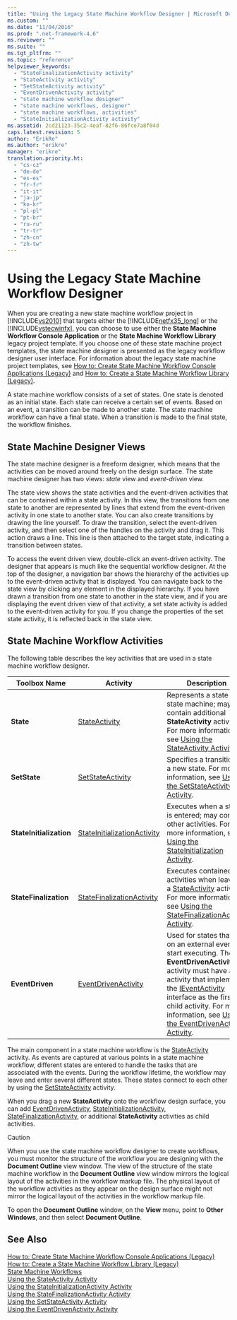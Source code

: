 ```yaml
---
title: "Using the Legacy State Machine Workflow Designer | Microsoft Docs"
ms.custom: ""
ms.date: "11/04/2016"
ms.prod: ".net-framework-4.6"
ms.reviewer: ""
ms.suite: ""
ms.tgt_pltfrm: ""
ms.topic: "reference"
helpviewer_keywords: 
  - "StateFinalizationActivity activity"
  - "StateActivity activity"
  - "SetStateActivity activity"
  - "EventDrivenActivity activity"
  - "state machine workflow designer"
  - "state machine workflows, designer"
  - "state machine workflows, activities"
  - "StateInitializationActivity activity"
ms.assetid: 2cd21123-35c2-4eaf-82f6-86fce7a8f04d
caps.latest.revision: 5
author: "ErikRe"
ms.author: "erikre"
manager: "erikre"
translation.priority.ht: 
  - "cs-cz"
  - "de-de"
  - "es-es"
  - "fr-fr"
  - "it-it"
  - "ja-jp"
  - "ko-kr"
  - "pl-pl"
  - "pt-br"
  - "ru-ru"
  - "tr-tr"
  - "zh-cn"
  - "zh-tw"
---
```

# Using the Legacy State Machine Workflow Designer
When you are creating a new state machine workflow project in [!INCLUDE[vs2010](../misc/includes/vs2010_md.md)] that targets either the [!INCLUDE[netfx35_long](../workflow-designer/includes/netfx35_long_md.md)] or the [!INCLUDE[vstecwinfx](../workflow-designer/includes/vstecwinfx_md.md)], you can choose to use either the **State Machine Workflow Console Application** or the **State Machine Workflow Library** legacy project template. If you choose one of these state machine project templates, the state machine designer is presented as the legacy workflow designer user interface. For information about the legacy state machine project templates, see [How to: Create State Machine Workflow Console Applications (Legacy)](../workflow-designer/how-to-create-state-machine-workflow-console-applications-legacy.md) and [How to: Create a State Machine Workflow Library (Legacy)](../workflow-designer/how-to-create-a-state-machine-workflow-library-legacy.md).  
  
 A state machine workflow consists of a set of states. One state is denoted as an initial state. Each state can receive a certain set of events. Based on an event, a transition can be made to another state. The state machine workflow can have a final state. When a transition is made to the final state, the workflow finishes.  
  
## State Machine Designer Views  
 The state machine designer is a freeform designer, which means that the activities can be moved around freely on the design surface. The state machine designer has two views: *state* view and *event-driven* view.  
  
 The state view shows the state activities and the event-driven activities that can be contained within a state activity. In this view, the transitions from one state to another are represented by lines that extend from the event-driven activity in one state to another state. You can also create transitions by drawing the line yourself. To draw the transition, select the event-driven activity, and then select one of the handles on the activity and drag it. This action draws a line. This line is then attached to the target state, indicating a transition between states.  
  
 To access the event driven view, double-click an event-driven activity. The designer that appears is much like the sequential workflow designer. At the top of the designer, a navigation bar shows the hierarchy of the activities up to the event-driven activity that is displayed. You can navigate back to the state view by clicking any element in the displayed hierarchy. If you have drawn a transition from one state to another in the state view, and if you are displaying the event driven view of that activity, a set state activity is added to the event-driven activity for you. If you change the properties of the set state activity, it is reflected back in the state view.  
  
## State Machine Workflow Activities  
 The following table describes the key activities that are used in a state machine workflow designer.  
  
|Toolbox Name|Activity|Description|  
|------------------|--------------|-----------------|  
|**State**|[StateActivity](http://go.microsoft.com/fwlink?LinkID=65042)|Represents a state in a state machine; may contain additional **StateActivity** activities. For more information, see [Using the StateActivity Activity](http://go.microsoft.com/fwlink?LinkID=65083).|  
|**SetState**|[SetStateActivity](http://go.microsoft.com/fwlink?LinkID=65041)|Specifies a transition to a new state. For more information, see [Using the SetStateActivity Activity](http://go.microsoft.com/fwlink?LinkID=65082).|  
|**StateInitialization**|[StateInitializationActivity](http://go.microsoft.com/fwlink?LinkID=65044)|Executes when a state is entered; may contain other activities. For more information, see [Using the StateInitialization Activity](http://go.microsoft.com/fwlink?LinkID=65006).|  
|**StateFinalization**|[StateFinalizationActivity](http://go.microsoft.com/fwlink?LinkID=65043)|Executes contained activities when leaving a [StateActivity](http://go.microsoft.com/fwlink?LinkID=65042) activity. For more information, see [Using the StateFinalizationActivity Activity](http://go.microsoft.com/fwlink?LinkID=65008).|  
|**EventDriven**|[EventDrivenActivity](http://go.microsoft.com/fwlink?LinkID=65029)|Used for states that rely on an external event to start executing. The **EventDrivenActivity** activity must have an activity that implements the [IEventActivity](http://go.microsoft.com/fwlink?LinkID=65032) interface as the first child activity. For more information, see [Using the EventDrivenActivity Activity](http://go.microsoft.com/fwlink?LinkID=65068).|  
  
 The main component in a state machine workflow is the [StateActivity](http://go.microsoft.com/fwlink?LinkID=65042) activity. As events are captured at various points in a state machine workflow, different states are entered to handle the tasks that are associated with the events. During the workflow lifetime, the workflow may leave and enter several different states. These states connect to each other by using the [SetStateActivity](http://go.microsoft.com/fwlink?LinkID=65041) activity.  
  
 When you drag a new **StateActivity** onto the workflow design surface, you can add [EventDrivenActivity](http://go.microsoft.com/fwlink?LinkID=65029), [StateInitializationActivity](http://go.microsoft.com/fwlink?LinkID=65044), [StateFinalizationActivity](http://go.microsoft.com/fwlink?LinkID=65043), or additional **StateActivity** activities as child activities.  
  
> [!CAUTION]
>  When you use the state machine workflow designer to create workflows, you must monitor the structure of the workflow you are designing with the **Document Outline** view window. The view of the structure of the state machine workflow in the **Document Outline** view window mirrors the logical layout of the activities in the workflow markup file. The physical layout of the workflow activities as they appear on the design surface might not mirror the logical layout of the activities in the workflow markup file.  
>   
>  To open the **Document Outline** window, on the **View** menu, point to **Other Windows**, and then select **Document Outline**.  
  
## See Also  
 [How to: Create State Machine Workflow Console Applications (Legacy)](../workflow-designer/how-to-create-state-machine-workflow-console-applications-legacy.md)   
 [How to: Create a State Machine Workflow Library (Legacy)](../workflow-designer/how-to-create-a-state-machine-workflow-library-legacy.md)   
 [State Machine Workflows](http://go.microsoft.com/fwlink?LinkID=65016)   
 [Using the StateActivity Activity](http://go.microsoft.com/fwlink?LinkID=65083)   
 [Using the StateInitializationActivity Activity](http://go.microsoft.com/fwlink?LinkID=65006)   
 [Using the StateFinalizationActivity Activity](http://go.microsoft.com/fwlink?LinkID=65008)   
 [Using the SetStateActivity Activity](http://go.microsoft.com/fwlink?LinkID=65082)   
 [Using the EventDrivenActivity Activity](http://go.microsoft.com/fwlink?LinkID=65068)